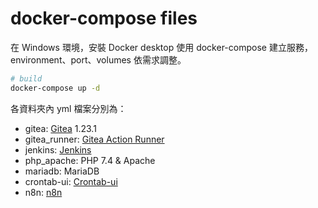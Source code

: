 # docker-compose files
在 Windows 環境，安裝 Docker desktop 使用 docker-compose 建立服務，
environment、port、volumes 依需求調整。

```bash
# build
docker-compose up -d
```

各資料夾內 yml 檔案分別為：
- gitea: [Gitea](https://docs.gitea.com/zh-tw/) 1.23.1
- gitea_runner: [Gitea Action Runner](https://docs.gitea.com/zh-tw/usage/actions/act-runner)
- jenkins: [Jenkins](https://github.com/jenkinsci/docker)
- php_apache: PHP 7.4 & Apache
- mariadb: MariaDB
- crontab-ui: [Crontab-ui](https://github.com/alseambusher/crontab-ui)
- n8n: [n8n](https://github.com/n8n-io/n8n)
